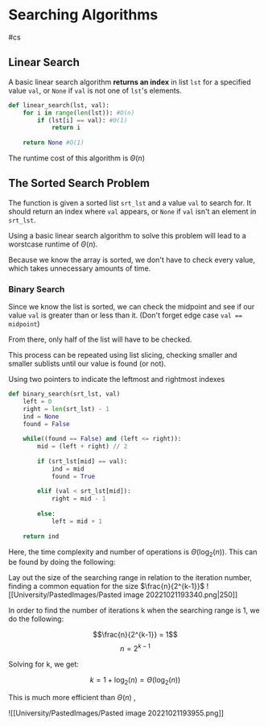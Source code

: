 # Searching Algorithms
#cs 

## **Linear** Search

A basic linear search algorithm **returns an index** in list `lst` for a specified value `val`, or `None` if `val` is not one of `lst`'s elements.

```python
def linear_search(lst, val):
	for i in range(len(lst)): #O(n)
		if (lst[i] == val): #O(1)
			return i
			
	return None #O(1)
```

The runtime cost of this algorithm is $\Theta(n)$

## The **Sorted Search** Problem

The function is given a sorted list `srt_lst` and a value `val` to search for. It should return an index where `val` appears, or `None` if `val` isn't an element in `srt_lst`.

Using a basic linear search algorithm to solve this problem will lead to a worstcase runtime of $\Theta(n)$.

Because we know the array is sorted, we don't have to check every value, which takes unnecessary amounts of time.

### **Binary** Search

Since we know the list is sorted, we can check the midpoint and see if our value `val` is greater than or less than it.  (Don't forget edge case `val == midpoint`)

From there, only half of the list will have to be checked. 

This process can be repeated using list slicing, checking smaller and smaller sublists until our value is found (or not).

Using two pointers to indicate the leftmost and rightmost indexes

```python
def binary_search(srt_lst, val)
	left = 0
	right = len(srt_lst) - 1
	ind = None
	found = False
	
	while((found == False) and (left <= right)):
		mid = (left + right) // 2
		
		if (srt_lst[mid] == val):
			ind = mid
			found = True
			
		elif (val < srt_lst[mid]):
			right = mid - 1
			
		else:
			left = mid + 1
			
	return ind
```

Here, the time complexity and number of operations is $\Theta (\log_2(n))$. This can be found by doing the following:

Lay out the size of the searching range in relation to the iteration number, finding a common equation for the size $\frac{n}{2^{k-1}}$
![[University/PastedImages/Pasted image 20221021193340.png|250]]

In order to find the number of iterations k when the searching range is 1, we do the following:

$$\frac{n}{2^{k-1}} = 1$$
$$n = 2^{k-1}$$

Solving for k, we get:

$$k = 1 + \log_2(n) = \Theta (\log_2(n))$$

This is much more efficient than $\Theta (n)$ , 

![[University/PastedImages/Pasted image 20221021193955.png]]